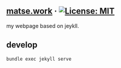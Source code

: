 ## [matse.work](https://matse.work) &middot; [![License: MIT](https://img.shields.io/badge/License-MIT-blue.svg)](https://github.com/matseee/json-key-diff/blob/master/LICENSE)
my webpage based on jeykll.

## develop
```
bundle exec jekyll serve
```